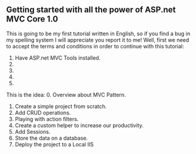 ## Getting started with all the power of ASP.net MVC Core 1.0
This is going to be my first tutorial written in English, so if you find a bug in my spelling system I will appreciate you report it to me!
Well, first we need to accept the terms and conditions in order to continue with this tutorial:
1. Have ASP.net MVC Tools installed.
2.
3.
4.
5.

This is the idea:
0. Overview about MVC Pattern.
1. Create a simple project from scratch.
2. Add CRUD operations.
3. Playing with action filters.
4. Create a custom helper to increase our productivity.
5. Add Sessions.
6. Store the data on a database.
7. Deploy the project to a Local IIS
